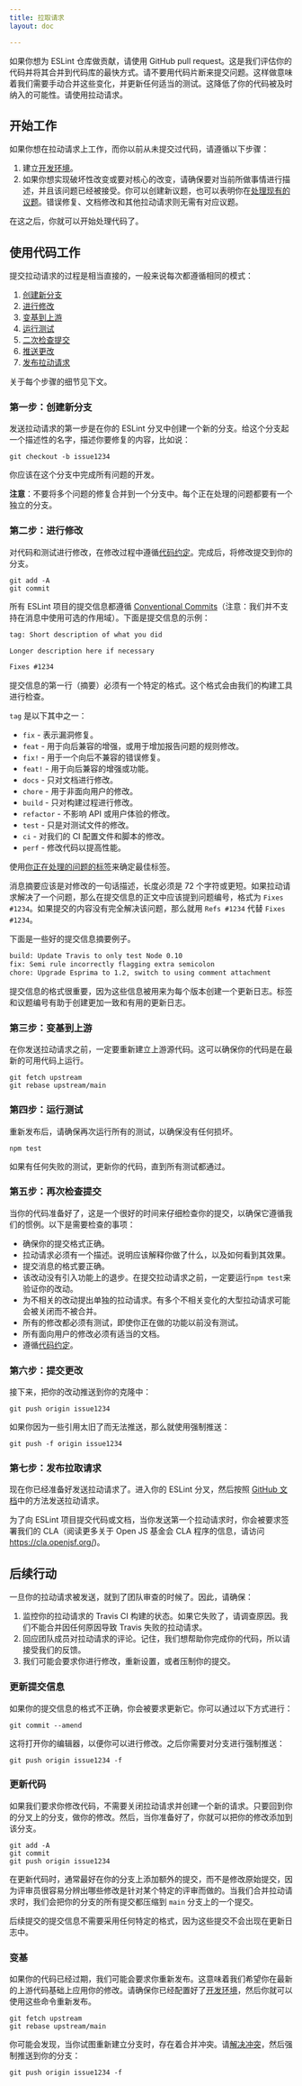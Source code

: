 ```yaml
---
title: 拉取请求
layout: doc

---
```


如果你想为 ESLint 仓库做贡献，请使用 GitHub pull request。这是我们评估你的代码并将其合并到代码库的最快方式。请不要用代码片断来提交问题。这样做意味着我们需要手动合并这些变化，并更新任何适当的测试。这降低了你的代码被及时纳入的可能性。请使用拉动请求。

## 开始工作

如果你想在拉动请求上工作，而你以前从未提交过代码，请遵循以下步骤：

1. 建立[开发环境](../development-environment)。
1. 如果你想实现破坏性改变或要对核心的改变，请确保要对当前所做事情进行描述，并且该问题已经被接受。你可以创建新议题，也可以表明你在[处理现有的议题](working-on-issues)。错误修复、文档修改和其他拉动请求则无需有对应议题。

在这之后，你就可以开始处理代码了。

## 使用代码工作

提交拉动请求的过程是相当直接的，一般来说每次都遵循相同的模式：

1. [创建新分支](#step1)
2. [进行修改](#step2)
3. [变基到上游](#step3)
4. [运行测试](#step4)
5. [二次检查提交](#step5)
6. [推送更改](#step6)
7. [发布拉动请求](#step7)

关于每个步骤的细节见下文。

### 第一步：创建新分支<a name="step1"></a>

发送拉动请求的第一步是在你的 ESLint 分叉中创建一个新的分支。给这个分支起一个描述性的名字，描述你要修复的内容，比如说：

```shell
git checkout -b issue1234
```

你应该在这个分支中完成所有问题的开发。

**注意**：不要将多个问题的修复合并到一个分支中。每个正在处理的问题都要有一个独立的分支。

### 第二步：进行修改<a name="step2"></a>

对代码和测试进行修改，在修改过程中遵循[代码约定](../code-conventions)。完成后，将修改提交到你的分支。

```shell
git add -A
git commit
```

所有 ESLint 项目的提交信息都遵循 [Conventional Commits](https://www.conventionalcommits.org/)（注意：我们并不支持在消息中使用可选的作用域）。下面是提交信息的示例：

```txt
tag: Short description of what you did

Longer description here if necessary

Fixes #1234
```

提交信息的第一行（摘要）必须有一个特定的格式。这个格式会由我们的构建工具进行检查。

`tag` 是以下其中之一：

* `fix` - 表示漏洞修复。
* `feat` - 用于向后兼容的增强，或用于增加报告问题的规则修改。
* `fix!` - 用于一个向后不兼容的错误修复。
* `feat!` - 用于向后兼容的增强或功能。
* `docs` - 只对文档进行修改。
* `chore` - 用于非面向用户的修改。
* `build` - 只对构建过程进行修改。
* `refactor` - 不影响 API 或用户体验的修改。
* `test` - 只是对测试文件的修改。
* `ci` - 对我们的 CI 配置文件和脚本的修改。
* `perf` - 修改代码以提高性能。

使用[你正在处理的问题的标签](working-on-issues#issue-labels)来确定最佳标签。

消息摘要应该是对修改的一句话描述，长度必须是 72 个字符或更短。如果拉动请求解决了一个问题，那么在提交信息的正文中应该提到问题编号，格式为 `Fixes #1234`。如果提交的内容没有完全解决该问题，那么就用 `Refs #1234` 代替 `Fixes #1234`。

下面是一些好的提交信息摘要例子。

```txt
build: Update Travis to only test Node 0.10
fix: Semi rule incorrectly flagging extra semicolon
chore: Upgrade Esprima to 1.2, switch to using comment attachment
```

提交信息的格式很重要，因为这些信息被用来为每个版本创建一个更新日志。标签和议题编号有助于创建更加一致和有用的更新日志。

### 第三步：变基到上游<a name="step3"></a>

在你发送拉动请求之前，一定要重新建立上游源代码。这可以确保你的代码是在最新的可用代码上运行。

```shell
git fetch upstream
git rebase upstream/main
```

### 第四步：运行测试<a name="step4"></a>

重新发布后，请确保再次运行所有的测试，以确保没有任何损坏。

```shell
npm test
```

如果有任何失败的测试，更新你的代码，直到所有测试都通过。

### 第五步：再次检查提交<a name="step5"></a>

当你的代码准备好了，这是一个很好的时间来仔细检查你的提交，以确保它遵循我们的惯例。以下是需要检查的事项：

* 确保你的提交格式正确。
* 拉动请求必须有一个描述。说明应该解释你做了什么，以及如何看到其效果。
* 提交消息的格式要正确。
* 该改动没有引入功能上的退步。在提交拉动请求之前，一定要运行`npm test`来验证你的改动。
* 为不相关的改动提出单独的拉动请求。有多个不相关变化的大型拉动请求可能会被关闭而不被合并。
* 所有的修改都必须有测试，即使你正在做的功能以前没有测试。
* 所有面向用户的修改必须有适当的文档。
* 遵循[代码约定](../code-conventions)。

### 第六步：提交更改<a name="step6"></a>

接下来，把你的改动推送到你的克隆中：

```shell
git push origin issue1234
```

如果你因为一些引用太旧了而无法推送，那么就使用强制推送：

```shell
git push -f origin issue1234
```

### 第七步：发布拉取请求<a name="step7"></a>

现在你已经准备好发送拉动请求了。进入你的 ESLint 分叉，然后按照 [GitHub 文档](https://help.github.com/articles/creating-a-pull-request)中的方法发送拉动请求。

为了向 ESLint 项目提交代码或文档，当你发送第一个拉动请求时，你会被要求签署我们的 CLA（阅读更多关于 Open JS 基金会 CLA 程序的信息，请访问 <https://cla.openjsf.org/>)。

## 后续行动

一旦你的拉动请求被发送，就到了团队审查的时候了。因此，请确保：

1. 监控你的拉动请求的 Travis CI 构建的状态。如果它失败了，请调查原因。我们不能合并因任何原因导致 Travis 失败的拉动请求。
1. 回应团队成员对拉动请求的评论。记住，我们想帮助你完成你的代码，所以请接受我们的反馈。
1. 我们可能会要求你进行修改，重新设置，或者压制你的提交。

### 更新提交信息

如果你的提交信息的格式不正确，你会被要求更新它。你可以通过以下方式进行：

```shell
git commit --amend
```

这将打开你的编辑器，以便你可以进行修改。之后你需要对分支进行强制推送：

```shell
git push origin issue1234 -f
```

### 更新代码

如果我们要求你修改代码，不需要关闭拉动请求并创建一个新的请求。只要回到你的分叉上的分支，做你的修改。然后，当你准备好了，你就可以把你的修改添加到该分支。

```shell
git add -A
git commit
git push origin issue1234
```

在更新代码时，通常最好在你的分支上添加额外的提交，而不是修改原始提交，因为评审员很容易分辨出哪些修改是针对某个特定的评审而做的。当我们合并拉动请求时，我们会把你的分支的所有提交都压缩到 `main` 分支上的一个提交。

后续提交的提交信息不需要采用任何特定的格式，因为这些提交不会出现在更新日志中。

### 变基

如果你的代码已经过期，我们可能会要求你重新发布。这意味着我们希望你在最新的上游代码基础上应用你的修改。请确保你已经配置好了[开发环境](../development-environment)，然后你就可以使用这些命令重新发布。

```shell
git fetch upstream
git rebase upstream/main
```

你可能会发现，当你试图重新建立分支时，存在着合并冲突。请[解决冲突](https://help.github.com/articles/resolving-merge-conflicts-after-a-git-rebase/)，然后强制推送到你的分支：

```shell
git push origin issue1234 -f
```
